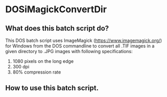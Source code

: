 # DOSiMagickConvertDir

## What does this batch script do?

This DOS batch script uses ImageMagick (https://www.imagemagick.org/) for Windows from the DOS commandline to convert all .TIF images in a given directory to .JPG images with following specifications:

1. 1080 pixels on the long edge
2. 300 dpi
3. 80% compression rate

## How to use this batch script.
